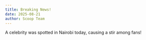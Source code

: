 ```yaml
---
title: Breaking News!
date: 2025-08-21
author: Scoop Team
---
```


A celebrity was spotted in Nairobi today, causing a stir among fans!